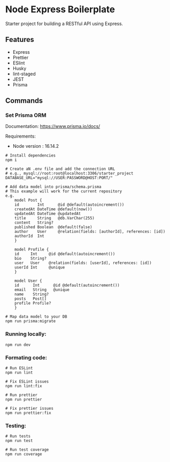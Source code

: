 # Node Express Boilerplate

Starter project for building a RESTful API using Express.

## Features

- Express
- Prettier
- ESlint
- Husky
- lint-staged
- JEST
- Prisma

## Commands

### Set Prisma ORM
Documentation: https://www.prisma.io/docs/

Requirements:
- Node version : 16.14.2

```
# Install dependencies
npm i
```
```
# Create aN .env file and add the connection URL 
# e.g., mysql://root:root@localhost:3306/starter_project
DATABASE_URL="mysql://USER:PASSWORD@HOST:PORT/"
```
```
# Add data model into prisma/schema.prisma
# This example will work for the current repository
e.g.
    model Post {
    id        Int      @id @default(autoincrement())
    createdAt DateTime @default(now())
    updatedAt DateTime @updatedAt
    title     String   @db.VarChar(255)
    content   String?
    published Boolean  @default(false)
    author    User     @relation(fields: [authorId], references: [id])
    authorId  Int
    }

    model Profile {
    id     Int     @id @default(autoincrement())
    bio    String?
    user   User    @relation(fields: [userId], references: [id])
    userId Int     @unique
    }

    model User {
    id      Int      @id @default(autoincrement())
    email   String   @unique
    name    String?
    posts   Post[]
    profile Profile?
    }
```
```
# Map data model to your DB
npm run prisma:migrate
```

### Running locally:
```
npm run dev
```

### Formating code:
```
# Run ESLint
npm run lint

# Fix ESLint issues
npm run lint:fix

# Run prettier
npm run prettier

# Fix prettier issues
npm run prettier:fix
```

### Testing:
```
# Run tests
npm run test

# Run test coverage
npm run coverage
```
